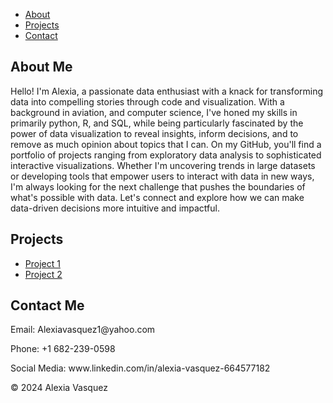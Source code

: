 <!-- Navigation Bar -->
<nav>
    <ul>
        <li><a href="#about">About</a></li>
        <li><a href="#projects">Projects</a></li>
        <li><a href="#contact">Contact</a></li>
    </ul>
</nav>

<!-- About Section -->
<section id="about">
    <h2>About Me</h2>
    <p>Hello! I'm Alexia, a passionate data enthusiast with a knack for transforming data into compelling stories through code and visualization. With a background in aviation, and computer science, I've honed my skills in primarily python, R, and SQL, while being particularly fascinated by the power of data visualization to reveal insights, inform decisions, and to remove as much opinion about topics that I can.
        On my GitHub, you'll find a portfolio of projects ranging from exploratory data analysis to sophisticated interactive visualizations.  Whether I'm uncovering trends in large datasets or developing tools that empower users to interact with data in new ways, I'm always looking for the next challenge that pushes the boundaries of what's possible with data. Let's connect and explore how we can make data-driven decisions more intuitive and impactful.
        </p>
</section>

<!-- Projects Section -->
<section id="projects">
    <h2>Projects</h2>
    <ul>
        <li><a href="link_to_project_1">Project 1</a></li>
        <li><a href="link_to_project_2">Project 2</a></li>
        <!-- Add more projects as needed -->
    </ul>
</section>

<!-- Contact Section -->
<section id="contact">
    <h2>Contact Me</h2>
    <p>Email: Alexiavasquez1@yahoo.com</p>
    <p>Phone: +1 682-239-0598</p>
    <p>Social Media: www.linkedin.com/in/alexia-vasquez-664577182</p>
</section>

<!-- Footer -->
<footer>
    <p>&copy; 2024 Alexia Vasquez</p>
</footer>
